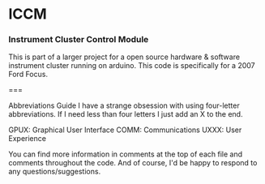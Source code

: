 # ICCM
### Instrument Cluster Control Module

This is part of a larger project for a open source hardware & software instrument cluster running on arduino. This code is specifically for a 2007 Ford Focus.

===

Abbreviations Guide
I have a strange obsession with using four-letter abbreviations. If I need less than four letters I just add an X to the end.

GPUX: Graphical User Interface
COMM: Communications
UXXX: User Experience

You can find more information in comments at the top of each file and comments throughout the code. And of course,
I'd be happy to respond to any questions/suggestions.
